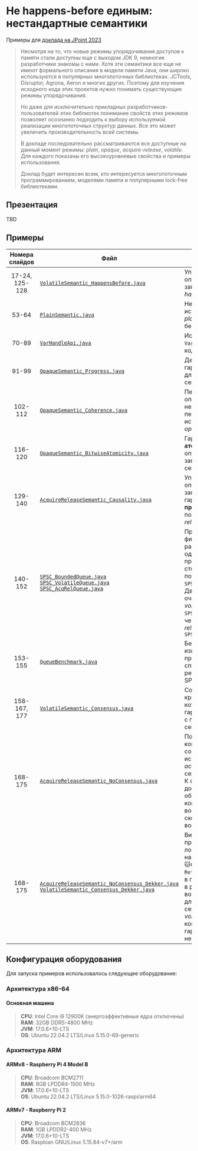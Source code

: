 # Не happens-before единым: нестандартные семантики

Примеры для [доклада на JPoint 2023](https://jpoint.ru/talks/3c298184b4c2467d94d48ff9d135bb59/)

> Несмотря на то, что новые режимы упорядочивания доступов к памяти стали доступны еще с выходом JDK 9, немногие
> разработчики знакомы с ними. Хотя эти семантики все еще не имеют формального описания в модели памяти Java, они широко
> используются в популярных многопоточных библиотеках: JCTools, Disruptor, Agrona, Aeron и многих других. Поэтому для
> изучения исходного кода этих проектов нужно понимать существующие режимы упорядочивания.
>
> Но даже для исключительно прикладных разработчиков-пользователей этих библиотек понимание свойств этих режимов
> позволяет осознанно подходить к выбору используемой реализации многопоточных структур данных. Все это может
> увеличить производительность всей системы.
>
> В докладе последовательно рассматриваются все доступные на данный момент режимы: _plain_, _opaque_, _acquire-release_,
_volatile_. Для каждого показаны его высокоуровневые свойства и примеры использования.
>
>Доклад будет интересен всем, кто интересуется многопоточным программированием, моделями памяти и популярными lock-free
> библиотеками.

## Презентация

TBD

## Примеры

|   Номера слайдов   | Файл                                                                                                                                                                                                                                                                                       | Комментарий                                                                                                                                                                                                                                                                        |
|:------------------:|--------------------------------------------------------------------------------------------------------------------------------------------------------------------------------------------------------------------------------------------------------------------------------------------|------------------------------------------------------------------------------------------------------------------------------------------------------------------------------------------------------------------------------------------------------------------------------------|
| 17-24,<br/>125-128 | [`VolatileSemantic_HappensBefore.java`](./src/jcstress/java/io/github/lantalex/VolatileSemantic_HappensBefore.java)                                                                                                                                                                        | Упорядочивание операций чтения/записи через _happens-before_                                                                                                                                                                                                                       |
|       53-64        | [`PlainSemantic.java`](./src/jcstress/java/io/github/lantalex/PlainSemantic.java)                                                                                                                                                                                                          | Некорректное использование _plain_-семантики, бесконечный цикл                                                                                                                                                                                                                     |
|       70-89        | [`VarHandleApi.java`](./src/main/java/io/github/lantalex/VarHandleApi.java)                                                                                                                                                                                                                | Использование ```VarHandle``` в своём коде                                                                                                                                                                                                                                         |
|       91-99        | [`OpaqueSemantic_Progress.java`](./src/jcstress/java/io/github/lantalex/OpaqueSemantic_Progress.java)                                                                                                                                                                                      | Демонстрация гарантии **прогресса** для _opaque_-семантики                                                                                                                                                                                                                         |
|      102-112       | [`OpaqueSemantic_Coherence.java`](./src/jcstress/java/io/github/lantalex/OpaqueSemantic_Coherence.java)                                                                                                                                                                                    | Переупорядочивание операций над независимыми переменными при использовании _opaque_-семантики                                                                                                                                                                                      |
|      116-120       | [`OpaqueSemantic_BitwiseAtomicity.java`](./src/jcstress/java/io/github/lantalex/OpaqueSemantic_BitwiseAtomicity.java)                                                                                                                                                                      | Гарантия **атомарности** операций чтения/записи в _opaque_-семантике                                                                                                                                                                                                               |
|      129-140       | [`AcquireReleaseSemantic_Causality.java`](./src/jcstress/java/io/github/lantalex/AcquireReleaseSemantic_Causality.java)                                                                                                                                                                    | Упорядочивание операций чтения/записи через гарантию **причинности** с помощью _acquire-release_ семантики                                                                                                                                                                         |
|      140-152       | [`SPSC_BoundedQueue.java`](./src/main/java/io/github/lantalex/queue/SPSC_BoundedQueue.java)<br/>[`SPSC_VolatileQueue.java`](./src/main/java/io/github/lantalex/queue/SPSC_VolatileQueue.java)<br>[`SPSC_AcqRelQueue.java`](./src/main/java/io/github/lantalex/queue/SPSC_AcqRelQueue.java) | Простейшая очередь фиксированного размера для сторого одного производителя и сторого одного потребителя: `SPSC_BoundedQueue`. Две реализации этой очереди, через _volatile_-семантику: `SPSC_VolatileQueue`, и  через _acquire-release_-семантику: `SPSC_AcqRelQueue`              |
|      153-155       | [`QueueBenchmark.java`](./src/jmh/java/io/github/lantalex/QueueBenchmark.java)                                                                                                                                                                                                             | Бенчмарк, измеряющий пропускную способность реализованных SPSC-очередей                                                                                                                                                                                                            |
|  158-167,<br/>177  | [```VolatileSemantic_Consensus.java```](./src/jcstress/java/io/github/lantalex/VolatileSemantic_Consensus.java)                                                                                                                                                                            | Соревнование 🦊красной панды и 🐱кота: использование гарантии **консенсуса** с помощью _volatile_-семантики                                                                                                                                                                        |
|      168-175       | [`AcquireReleaseSemantic_NoConsensus.java`](./src/jcstress/java/io/github/lantalex/AcquireReleaseSemantic_NoConsensus.java)                                                                                                                                                                | Потенциальный конфликт в итогах соревнования при использовании _acquire-release_ семантики.<br/>К сожалению, на доступном мне оборудовании конфликт не воспроизводится, но скорее всего, возможен на `PowerPC`                                                                     |
|      168-175       | [`AcquireReleaseSemantic_NoConsensus_Dekker.java`](./src/jcstress/java/io/github/lantalex/AcquireReleaseSemantic_NoConsensus_Dekker.java)<br/>[`VolatileSemantic_Consensus_Dekker.java`](./src/jcstress/java/io/github/lantalex/VolatileSemantic_Consensus_Dekker.java)                    | Видоизмененный пример, теперь логика `Referee#1` находится в потоке 🐱`Cat`, логика `Referee#2` находится в потоке 🦊`Red Panda`; в результате чего возможен конфликт для _acquire-release_ семантики; для _volatile_-семантики конфликт ввиду гарантии **консенсуса** не возможен |

## Конфигурация оборудования

Для запуска примеров использовалось следующее оборудование:

### Архитектура x86-64

#### Основная машина

> **CPU**: Intel Core i9 12900K (энергоэффективные ядра отключены)  
> **RAM**: 32GB DDR5-4800 MHz   
> **JVM**: 17.0.6+10-LTS  
> **OS**: Ubuntu 22.04.2 LTS/Linux 5.15.0-69-generic

### Архитектура ARM

#### ARMv8 - Raspberry Pi 4 Model B

> **CPU**: Broadcom BCM2711  
> **RAM**: 8GB LPDDR4-1500 MHz  
> **JVM**: 17.0.6+10-LTS  
> **OS**: Ubuntu 22.04.2 LTS/Linux 5.15.0-1026-raspi/arm64

#### ARMv7 - Raspberry Pi 2

> **CPU**: Broadcom BCM2836  
> **RAM**: 1GB LPDDR2-400 MHz  
> **JVM**: 17.0.6+10-LTS  
> **OS**: Raspbian GNU/Linux 5.15.84-v7+/arm
